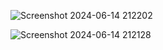 ![Screenshot 2024-06-14 212202](https://github.com/eswarsaikiran15/responsivepricingtable/assets/160008710/301275ec-7c3e-4a72-8e13-24190c3b8f41)

![Screenshot 2024-06-14 212128](https://github.com/eswarsaikiran15/responsivepricingtable/assets/160008710/52fe294f-ecbc-4755-819e-b2815f402b92)
